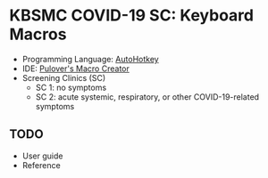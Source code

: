 # KBSMC COVID-19 SC: Keyboard Macros
- Programming Language: [AutoHotkey](https://www.autohotkey.com/)
- IDE: [Pulover's Macro Creator](https://www.macrocreator.com/)
- Screening Clinics (SC)
  - SC 1: no symptoms
  - SC 2: acute systemic, respiratory, or other COVID-19-related symptoms

## TODO
- User guide
- Reference
